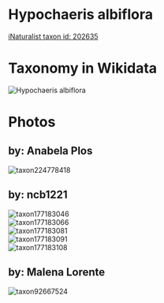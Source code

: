 
Hypochaeris albiflora
=====================
  
[iNaturalist taxon id: 202635](https://www.inaturalist.org/taxa/202635)
# Taxonomy in Wikidata
  
![Hypochaeris albiflora](../wikidata_schemas/Hypochaeris_albiflora.gv.png)
# Photos

## by: Anabela Plos
  
![taxon224778418](https://inaturalist-open-data.s3.amazonaws.com/photos/240885515/medium.jpeg)
## by: ncb1221
  
![taxon177183046](https://inaturalist-open-data.s3.amazonaws.com/photos/189882408/medium.jpeg)  
![taxon177183066](https://inaturalist-open-data.s3.amazonaws.com/photos/189882429/medium.jpeg)  
![taxon177183081](https://inaturalist-open-data.s3.amazonaws.com/photos/189882448/medium.jpeg)  
![taxon177183091](https://inaturalist-open-data.s3.amazonaws.com/photos/189882463/medium.jpeg)  
![taxon177183108](https://inaturalist-open-data.s3.amazonaws.com/photos/189882487/medium.jpeg)
## by: Malena Lorente
  
![taxon92667524](https://inaturalist-open-data.s3.amazonaws.com/photos/99370800/medium.jpg)